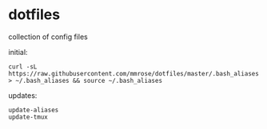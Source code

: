 dotfiles
========

collection of config files

initial:
```
curl -sL  https://raw.githubusercontent.com/mmrose/dotfiles/master/.bash_aliases > ~/.bash_aliases && source ~/.bash_aliases
```

updates:
```
update-aliases
update-tmux
```
